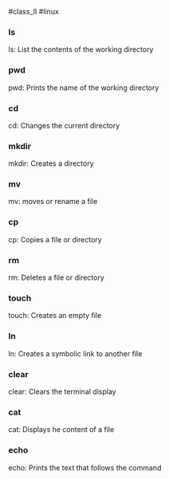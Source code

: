 #class_II #linux


### ls
ls: List the contents of the working directory

###  pwd
pwd: Prints the name of the working directory 

### cd
cd: Changes the current directory

### mkdir
mkdir: Creates a directory

### mv
mv: moves or rename a file

### cp
cp: Copies a file or directory

### rm
rm: Deletes a file or directory

### touch
touch: Creates an empty file

### ln
ln: Creates a symbolic link to another file

### clear
clear: Clears the terminal display

### cat
cat: Displays he content of a file

### echo
echo: Prints the text that follows the command




